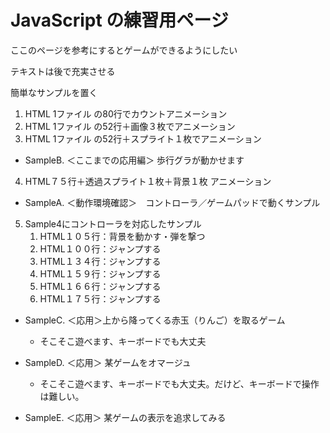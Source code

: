 
# JavaScript の練習用ページ

ここのページを参考にするとゲームができるようにしたい

テキストは後で充実させる

簡単なサンプルを置く

1. HTML 1ファイル の80行でカウントアニメーション
2. HTML 1ファイル の52行＋画像３枚でアニメーション
3. HTML 1ファイル の52行＋スプライト１枚でアニメーション

- SampleB. ＜ここまでの応用編＞ 歩行グラが動かせます

4. HTML７５行＋透過スプライト１枚＋背景１枚 アニメーション

- SampleA. ＜動作環境確認＞　コントローラ／ゲームパッドで動くサンプル

5. Sample4にコントローラを対応したサンプル
    1. HTML１０５行：背景を動かす・弾を撃つ
    2. HTML１００行：ジャンプする
    3. HTML１３４行：ジャンプする
    4. HTML１５９行：ジャンプする
    5. HTML１６６行：ジャンプする
    6. HTML１７５行：ジャンプする

- SampleC. ＜応用＞上から降ってくる赤玉（りんご）を取るゲーム
    - そこそこ遊べます、キーボードでも大丈夫
- SampleD. ＜応用＞ 某ゲームをオマージュ
    - そこそこ遊べます、キーボードでも大丈夫。だけど、キーボードで操作は難しい。

- SampleE. ＜応用＞ 某ゲームの表示を追求してみる

